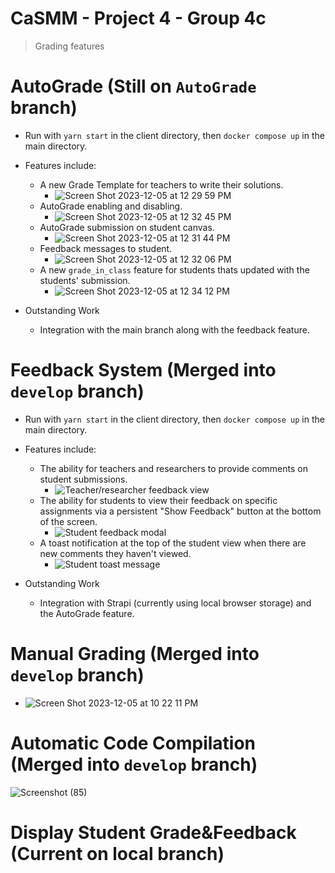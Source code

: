 # CaSMM - Project 4 - Group 4c

> Grading features

# AutoGrade (Still on `AutoGrade` branch)
- Run with `yarn start` in the client directory, then `docker compose up` in the main directory.

- Features include:
  - A new Grade Template for teachers to write their solutions.
    - ![Screen Shot 2023-12-05 at 12 29 59 PM](https://github.com/CEN3031-F23-Group4c/sapphire-project04-4c/assets/92874037/7e9d5108-8fb4-4873-bd09-f4493836d329)
  - AutoGrade enabling and disabling.
    - ![Screen Shot 2023-12-05 at 12 32 45 PM](https://github.com/CEN3031-F23-Group4c/sapphire-project04-4c/assets/92874037/7b23c177-7bef-4501-80c3-feb9665d70b0)
  - AutoGrade submission on student canvas.
    - ![Screen Shot 2023-12-05 at 12 31 44 PM](https://github.com/CEN3031-F23-Group4c/sapphire-project04-4c/assets/92874037/a1b8687e-e93d-4ad0-b914-c36921feb347)
  - Feedback messages to student.
    - ![Screen Shot 2023-12-05 at 12 32 06 PM](https://github.com/CEN3031-F23-Group4c/sapphire-project04-4c/assets/92874037/0dd12f52-f0e6-4512-ba50-b906d680521f)
  - A new `grade_in_class` feature for students thats updated with the students' submission.
    - ![Screen Shot 2023-12-05 at 12 34 12 PM](https://github.com/CEN3031-F23-Group4c/sapphire-project04-4c/assets/92874037/e1d8c72f-fd3d-4ed0-bd9d-fd34c7c65f6f)

- Outstanding Work
  - Integration with the main branch along with the feedback feature.
 
# Feedback System (Merged into `develop` branch)
- Run with `yarn start` in the client directory, then `docker compose up` in the main directory.

- Features include:
  - The ability for teachers and researchers to provide comments on student submissions.
    -  ![Teacher/researcher feedback view](https://github.com/CEN3031-F23-Group4c/sapphire-project04-4c/assets/11484046/b4fcf73b-831f-41f6-bf7d-5599b3a8a0ce)
  - The ability for students to view their feedback on specific assignments via a persistent "Show Feedback" button at the bottom of the screen.
    -  ![Student feedback modal](https://github.com/CEN3031-F23-Group4c/sapphire-project04-4c/assets/11484046/e4901c95-c57a-49cb-87a8-e92f501ed4bc)
  - A toast notification at the top of the student view when there are new comments they haven't viewed.
    -  ![Student toast message](https://github.com/CEN3031-F23-Group4c/sapphire-project04-4c/assets/11484046/cff565f6-4307-4da8-9cd4-7e087d33eebe)

- Outstanding Work
  - Integration with Strapi (currently using local browser storage) and the AutoGrade feature.

# Manual Grading (Merged into `develop` branch)
  - ![Screen Shot 2023-12-05 at 10 22 11 PM](https://github.com/CEN3031-F23-Group4c/sapphire-project04-4c/assets/73858107/d72926f0-8d36-48b9-86ed-469beed0af63)

# Automatic Code Compilation (Merged into `develop` branch)
![Screenshot (85)](https://github.com/CEN3031-F23-Group4c/sapphire-project04-4c/assets/100625630/36f314a3-d404-42e8-a7cc-a72585108bdf)

# Display Student Grade&Feedback (Current on local branch)



